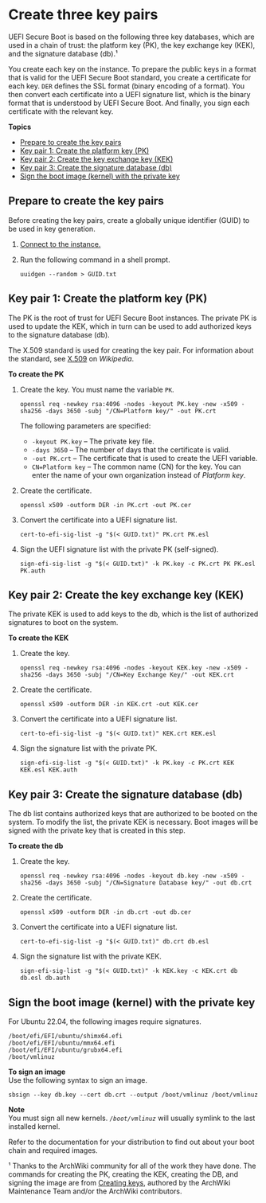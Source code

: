 # Create three key pairs<a name="uefi-secure-boot-create-three-key-pairs"></a>

UEFI Secure Boot is based on the following three key databases, which are used in a chain of trust: the platform key \(PK\), the key exchange key \(KEK\), and the signature database \(db\)\.¹ 

You create each key on the instance\. To prepare the public keys in a format that is valid for the UEFI Secure Boot standard, you create a certificate for each key\. `DER` defines the SSL format \(binary encoding of a format\)\. You then convert each certificate into a UEFI signature list, which is the binary format that is understood by UEFI Secure Boot\. And finally, you sign each certificate with the relevant key\.

**Topics**
+ [Prepare to create the key pairs](#uefisb-prepare-to-create-key-pairs)
+ [Key pair 1: Create the platform key \(PK\)](#uefisb-create-key-pair-1)
+ [Key pair 2: Create the key exchange key \(KEK\)](#uefisb-create-key-pair-2)
+ [Key pair 3: Create the signature database \(db\)](#uefisb-create-key-pair-3.title)
+ [Sign the boot image \(kernel\) with the private key](#uefi-secure-boot-sign-kernel)

## Prepare to create the key pairs<a name="uefisb-prepare-to-create-key-pairs"></a>

Before creating the key pairs, create a globally unique identifier \(GUID\) to be used in key generation\.

1. [Connect to the instance\.](AccessingInstances.md)

1. Run the following command in a shell prompt\.

   ```
   uuidgen --random > GUID.txt
   ```

## Key pair 1: Create the platform key \(PK\)<a name="uefisb-create-key-pair-1"></a>

The PK is the root of trust for UEFI Secure Boot instances\. The private PK is used to update the KEK, which in turn can be used to add authorized keys to the signature database \(db\)\.

The X\.509 standard is used for creating the key pair\. For information about the standard, see [X\.509](https://en.wikipedia.org/wiki/X.509) on *Wikipedia*\.

**To create the PK**

1. Create the key\. You must name the variable `PK`\.

   ```
   openssl req -newkey rsa:4096 -nodes -keyout PK.key -new -x509 -sha256 -days 3650 -subj "/CN=Platform key/" -out PK.crt
   ```

   The following parameters are specified:
   + `-keyout PK.key` – The private key file\.
   + `-days 3650` – The number of days that the certificate is valid\.
   + `-out PK.crt` – The certificate that is used to create the UEFI variable\.
   + `CN=Platform key` – The common name \(CN\) for the key\. You can enter the name of your own organization instead of *Platform key*\.

1. Create the certificate\.

   ```
   openssl x509 -outform DER -in PK.crt -out PK.cer
   ```

1. Convert the certificate into a UEFI signature list\.

   ```
   cert-to-efi-sig-list -g "$(< GUID.txt)" PK.crt PK.esl
   ```

1. Sign the UEFI signature list with the private PK \(self\-signed\)\.

   ```
   sign-efi-sig-list -g "$(< GUID.txt)" -k PK.key -c PK.crt PK PK.esl PK.auth
   ```

## Key pair 2: Create the key exchange key \(KEK\)<a name="uefisb-create-key-pair-2"></a>

The private KEK is used to add keys to the db, which is the list of authorized signatures to boot on the system\. 

**To create the KEK**

1. Create the key\.

   ```
   openssl req -newkey rsa:4096 -nodes -keyout KEK.key -new -x509 -sha256 -days 3650 -subj "/CN=Key Exchange Key/" -out KEK.crt
   ```

1. Create the certificate\.

   ```
   openssl x509 -outform DER -in KEK.crt -out KEK.cer
   ```

1. Convert the certificate into a UEFI signature list\.

   ```
   cert-to-efi-sig-list -g "$(< GUID.txt)" KEK.crt KEK.esl
   ```

1. Sign the signature list with the private PK\.

   ```
   sign-efi-sig-list -g "$(< GUID.txt)" -k PK.key -c PK.crt KEK KEK.esl KEK.auth
   ```

## Key pair 3: Create the signature database \(db\)<a name="uefisb-create-key-pair-3.title"></a>

The db list contains authorized keys that are authorized to be booted on the system\. To modify the list, the private KEK is necessary\. Boot images will be signed with the private key that is created in this step\.

**To create the db**

1. Create the key\.

   ```
   openssl req -newkey rsa:4096 -nodes -keyout db.key -new -x509 -sha256 -days 3650 -subj "/CN=Signature Database key/" -out db.crt
   ```

1. Create the certificate\.

   ```
   openssl x509 -outform DER -in db.crt -out db.cer
   ```

1. Convert the certificate into a UEFI signature list\.

   ```
   cert-to-efi-sig-list -g "$(< GUID.txt)" db.crt db.esl
   ```

1. Sign the signature list with the private KEK\.

   ```
   sign-efi-sig-list -g "$(< GUID.txt)" -k KEK.key -c KEK.crt db db.esl db.auth
   ```

## Sign the boot image \(kernel\) with the private key<a name="uefi-secure-boot-sign-kernel"></a>

For Ubuntu 22\.04, the following images require signatures\.

```
/boot/efi/EFI/ubuntu/shimx64.efi
/boot/efi/EFI/ubuntu/mmx64.efi
/boot/efi/EFI/ubuntu/grubx64.efi
/boot/vmlinuz
```

**To sign an image**  
Use the following syntax to sign an image\.

```
sbsign --key db.key --cert db.crt --output /boot/vmlinuz /boot/vmlinuz
```

**Note**  
You must sign all new kernels\. *`/boot/vmlinuz`* will usually symlink to the last installed kernel\.

Refer to the documentation for your distribution to find out about your boot chain and required images\.

¹ Thanks to the ArchWiki community for all of the work they have done\. The commands for creating the PK, creating the KEK, creating the DB, and signing the image are from [Creating keys](https://wiki.archlinux.org/title/Unified_Extensible_Firmware_Interface/Secure_Boot#Creating_keys), authored by the ArchWiki Maintenance Team and/or the ArchWiki contributors\.